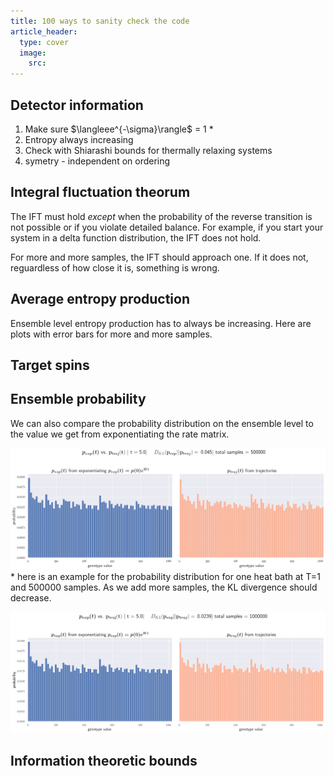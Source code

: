 ```yaml
---
title: 100 ways to sanity check the code 
article_header:
  type: cover
  image:
    src: 
---
```


## Detector information

<ol>
  <li>Make sure $\langleee^{-\sigma}\rangle$ = 1 * </li>
  <li>Entropy always increasing</li>
  <li>Check with Shiarashi bounds for thermally relaxing systems</li>
  <li>symetry - independent on ordering</li>
  
</ol>

## Integral fluctuation theorum 

The IFT must hold *except* when the probability of the reverse transition is not possible or if you violate detailed balance. For example, if you start your system in a delta function distribution, the IFT does not hold.

For more and more samples, the IFT should approach one. If it does not, reguardless of how close it is, something is wrong. 

## Average entropy production

Ensemble level entropy production has to always be increasing. Here are plots with error bars for more and more samples. 


## Target spins


## Ensemble probability

We  can also compare the probability distribution on the ensemble level to the value we get from exponentiating the rate matrix. 

<img src="/files/allones.png"> * here is an example for the probability distribution for one heat bath at T=1 and 500000 samples. As we add more samples, the KL divergence should decrease.

<img src="/files/figure.svg">

## Information theoretic bounds 


